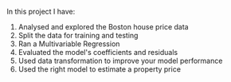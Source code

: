 In this project I have:

  1. Analysed and explored the Boston house price data
  2. Split the data for training and testing
  3. Ran a Multivariable Regression
  4. Evaluated the model's coefficients and residuals
  5. Used data transformation to improve your model performance
  6. Used the right model to estimate a property price
